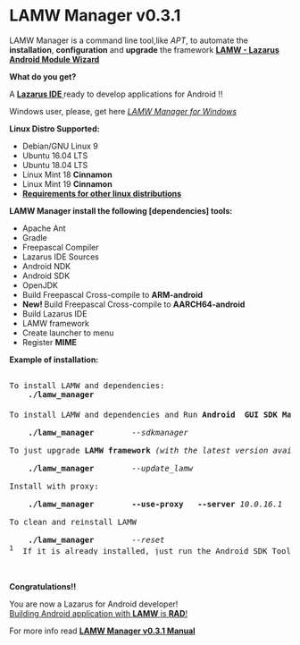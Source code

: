 # **LAMW Manager v0.3.1**

LAMW Manager is a command line tool,like *APT*, to automate the <strong>installation</strong>, <strong>configuration</strong> and <strong>upgrade</strong>  the framework  <a href="https://github.com/jmpessoa/lazandroidmodulewizard"><strong>LAMW - Lazarus Android Module Wizard</strong></a>


**What do you get?** 

<p>
	A <strong><a href="http://www.lazarus-ide.org/">Lazarus  IDE </a></strong>ready to develop applications for Android !!
</p>

<p> 
	Windows user, please,  get here <em><a href="https://github.com/DanielOliveiraSouza/Laz4LAMW-win-installer"> LAMW Manager for Windows</a></em>
</p>


**Linux Distro Supported:**

<ul>
	<li>Debian/GNU Linux 9</li>
	<li>Ubuntu 16.04 LTS</li>
	<li>Ubuntu 18.04 LTS</li>
	<li>Linux Mint 18 <strong>Cinnamon</strong></li>
	<li>Linux Mint 19 <strong>Cinnamon</strong></li>
	<li><a href="https://github.com/DanielOliveiraSouza/LAMWAutoRunScripts/blob/master/lamw_manager/docs/other-distros-info.md"><strong>Requirements for other linux distributions</strong></a></li>
</ul>		



**LAMW Manager install the following [dependencies] tools:**
<ul>
	<li>Apache Ant</li>
	<li>Gradle</li>
	<li>Freepascal Compiler</li>
	<li>Lazarus IDE Sources</li>
	<li>Android NDK</li>
	<li>Android SDK</li>
	<li>OpenJDK</li>
	<li>Build Freepascal Cross-compile to <strong>ARM-android</strong></li>
	<li><strong>New! </strong>Build Freepascal Cross-compile to <strong>AARCH64-android</strong></li>
	<li>Build Lazarus IDE</li>
	<li>LAMW framework</li>
	<li>Create launcher to menu</li>
	<li>Register <strong>MIME</strong> </li>
</ul>


<strong>Example of installation:</strong>
<pre> 
To install LAMW and dependencies:
	<strong>./lamw_manager</strong>
	<br>To install LAMW and dependencies and Run <strong>Android  GUI SDK Manager</strong><sup>1</sup></br>
	<strong>./lamw_manager</strong>        <em>--sdkmanager</em>
<br>To just upgrade <strong>LAMW framework</strong> <em>(with the latest version available in git)</em></br>
	<strong>./lamw_manager</strong>        <em>--update_lamw</em>
<br>Install with proxy:</br>
	<strong>./lamw_manager        --use-proxy	--server</strong> <em>10.0.16.1</em>	<strong>--port</strong>	<em>3128</em> 
<br>To clean and reinstall LAMW</br>
	<strong>./lamw_manager</strong>        <em>--reset</em>
<sup>1</sup>  If it is already installed, just run the Android SDK Tools
</pre>

</p>

<br></br>
**Congratulations!!**
<p>
	You are now a Lazarus for Android developer!
	<br><a href="https://drive.google.com/open?id=1CeDDpuDfRwYrKpN7VHbossH6GfZUfqjm">Building Android application with <strong>LAMW</strong> is <strong>RAD</strong>!</a></br>
</p>

<p>
	For more info read <a href="https://github.com/DanielOliveiraSouza/LAMWAutoRunScripts/blob/master/lamw_manager/docs/man.md"><strong>LAMW Manager v0.3.1  Manual</strong></a>
</p>